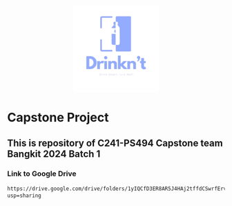 <p align="center">
  <img src="assets/Drinkn't.png" alt="Logo Aplikasi" width="200" height="200">
</p>

# Capstone Project 
## This is repository of C241-PS494 Capstone team Bangkit 2024 Batch 1

### Link to Google Drive
```
https://drive.google.com/drive/folders/1yIQCfD3ER8AR5J4HAj2tffdCSwrfErvx?usp=sharing
```
